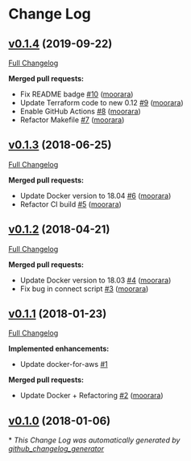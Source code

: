 # Change Log

## [v0.1.4](https://github.com/moorara/docker4aws/tree/v0.1.4) (2019-09-22)
[Full Changelog](https://github.com/moorara/docker4aws/compare/v0.1.3...v0.1.4)

**Merged pull requests:**

- Fix README badge [\#10](https://github.com/moorara/docker4aws/pull/10) ([moorara](https://github.com/moorara))
- Update Terraform code to new 0.12 [\#9](https://github.com/moorara/docker4aws/pull/9) ([moorara](https://github.com/moorara))
- Enable GitHub Actions [\#8](https://github.com/moorara/docker4aws/pull/8) ([moorara](https://github.com/moorara))
- Refactor Makefile [\#7](https://github.com/moorara/docker4aws/pull/7) ([moorara](https://github.com/moorara))

## [v0.1.3](https://github.com/moorara/docker4aws/tree/v0.1.3) (2018-06-25)
[Full Changelog](https://github.com/moorara/docker4aws/compare/v0.1.2...v0.1.3)

**Merged pull requests:**

- Update Docker version to 18.04 [\#6](https://github.com/moorara/docker4aws/pull/6) ([moorara](https://github.com/moorara))
- Refactor CI build [\#5](https://github.com/moorara/docker4aws/pull/5) ([moorara](https://github.com/moorara))

## [v0.1.2](https://github.com/moorara/docker4aws/tree/v0.1.2) (2018-04-21)
[Full Changelog](https://github.com/moorara/docker4aws/compare/v0.1.1...v0.1.2)

**Merged pull requests:**

- Update Docker version to 18.03 [\#4](https://github.com/moorara/docker4aws/pull/4) ([moorara](https://github.com/moorara))
- Fix bug in connect script [\#3](https://github.com/moorara/docker4aws/pull/3) ([moorara](https://github.com/moorara))

## [v0.1.1](https://github.com/moorara/docker4aws/tree/v0.1.1) (2018-01-23)
[Full Changelog](https://github.com/moorara/docker4aws/compare/v0.1.0...v0.1.1)

**Implemented enhancements:**

- Update docker-for-aws [\#1](https://github.com/moorara/docker4aws/issues/1)

**Merged pull requests:**

- Update Docker + Refactoring [\#2](https://github.com/moorara/docker4aws/pull/2) ([moorara](https://github.com/moorara))

## [v0.1.0](https://github.com/moorara/docker4aws/tree/v0.1.0) (2018-01-06)


\* *This Change Log was automatically generated by [github_changelog_generator](https://github.com/skywinder/Github-Changelog-Generator)*